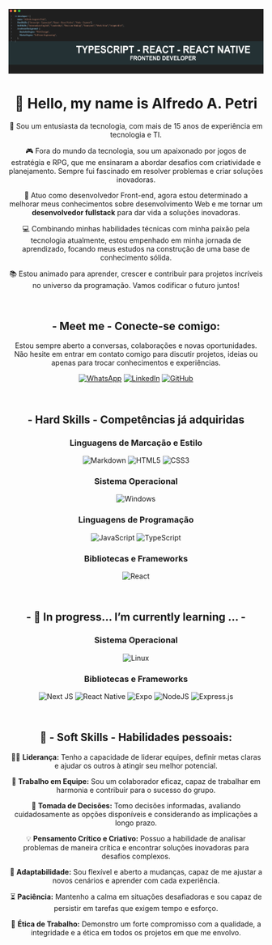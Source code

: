 ![capa](https://github.com/alfredo-petri/alfredo-petri/blob/main/alfredo-dev-assets/banner-git.png)

<div align="center" width="50px">

# 👋 Hello, my name is Alfredo A. Petri

💼 Sou um entusiasta da tecnologia, com mais de 15 anos de experiência em tecnologia e TI.

🎮 Fora do mundo da tecnologia, sou um apaixonado por jogos de estratégia e RPG, que me ensinaram a abordar desafios com criatividade e planejamento. Sempre fui fascinado em resolver problemas e criar soluções inovadoras.

🚀 Atuo como desenvolvedor Front-end, agora estou determinado a melhorar meus conhecimentos sobre desenvolvimento Web e me tornar um **desenvolvedor fullstack** para dar vida a soluções inovadoras.

💻 Combinando minhas habilidades técnicas com minha paixão pela tecnologia atualmente, estou empenhado em minha jornada de aprendizado, focando meus estudos na construção de uma base de conhecimento sólida. 

📚 Estou animado para aprender, crescer e contribuir para projetos incríveis no universo da programação. Vamos codificar o futuro juntos!


</br>

## - **Meet me** - Conecte-se comigo:

Estou sempre aberto a conversas, colaborações e novas oportunidades. Não hesite em entrar em contato comigo para discutir projetos, ideias ou apenas para trocar conhecimentos e experiências.

[![WhatsApp](https://img.shields.io/badge/WhatsApp-25D366?style=for-the-badge&logo=whatsapp&logoColor=white)](https://wa.me/+5541996516300)
[![LinkedIn](https://img.shields.io/badge/LinkedIn-000?style=for-the-badge&logo=linkedin&logoColor=0E76A8&display=inline-block)](https://www.linkedin.com/in/alfredo-augusto-petri-81b1b6b6)
[![GitHub](https://img.shields.io/badge/GitHub-000?style=for-the-badge&logo=github&logoColor=white)](+https://github.com/alfredo-petri)


<!-- ![GitHub Stats](https://github-readme-stats.vercel.app/api?username=alfredo-petri&theme=transparent&bg_color=000&border_color=30A3DC&show_icons=true&icon_color=30A3DC&title_color=E94D5F&text_color=FFF&hide_title=true)
![Top Langs](https://github-readme-stats-git-masterrstaa-rickstaa.vercel.app/api/top-langs/?username=alfredo-petri&bg_color=000&border_color=30A3DC&title_color=E94D5F&text_color=FFF)
-->

</br>


## - **Hard Skills** - Competências já adquiridas
### Linguagens de Marcação e Estilo
![Markdown](https://img.shields.io/badge/Markdown-000?style=for-the-badge&logo=markdown)
![HTML5](https://img.shields.io/badge/HTML5-000?style=for-the-badge&logo=html5)
![CSS3](https://img.shields.io/badge/CSS3-000?style=for-the-badge&logo=css3&logoColor=264CE4)

### Sistema Operacional
![Windows](https://img.shields.io/badge/Windows-000?style=for-the-badge&logo=windows&logoColor=2CA5E0)

### Linguagens de Programação
![JavaScript](https://img.shields.io/badge/JavaScript-000?style=for-the-badge&logo=javascript)
![TypeScript](https://img.shields.io/badge/TypeScript-000?style=for-the-badge&logo=typescript)

### Bibliotecas e Frameworks
![React](https://img.shields.io/badge/React-000?style=for-the-badge&logo=react)

</br>

## - 🌱 In progress... I’m currently learning ... -  

### Sistema Operacional
![Linux](https://img.shields.io/badge/Linux-FCC624?style=for-the-badge&logo=linux&logoColor=black)

### Bibliotecas e Frameworks
![Next JS](https://img.shields.io/badge/Next-black?style=for-the-badge&logo=next.js&logoColor=white)
![React Native](https://img.shields.io/badge/react_native-%2320232a.svg?style=for-the-badge&logo=react&logoColor=%2361DAFB)
![Expo](https://img.shields.io/badge/expo-1C1E24?style=for-the-badge&logo=expo&logoColor=#D04A37)
![NodeJS](https://img.shields.io/badge/node.js-6DA55F?style=for-the-badge&logo=node.js&logoColor=white)
![Express.js](https://img.shields.io/badge/express.js-%23404d59.svg?style=for-the-badge&logo=express&logoColor=%2361DAFB)


</br>

## 🤝 - **Soft Skills** - Habilidades pessoais:

👨‍💼 **Liderança:** Tenho a capacidade de liderar equipes, definir metas claras e ajudar os outros à atingir seu melhor potencial.

👥 **Trabalho em Equipe:** Sou um colaborador eficaz, capaz de trabalhar em harmonia e contribuir para o sucesso do grupo.

🧐 **Tomada de Decisões:** Tomo decisões informadas, avaliando cuidadosamente as opções disponíveis e considerando as implicações a longo prazo.

💡 **Pensamento Crítico e Criativo:** Possuo a habilidade de analisar problemas de maneira crítica e encontrar soluções inovadoras para desafios complexos.

🌟 **Adaptabilidade:** Sou flexível e aberto a mudanças, capaz de me ajustar a novos cenários e aprender com cada experiência.

⏳ **Paciência:** Mantenho a calma em situações desafiadoras e sou capaz de persistir em tarefas que exigem tempo e esforço.

💼 **Ética de Trabalho:** Demonstro um forte compromisso com a qualidade, a integridade e a ética em todos os projetos em que me envolvo.

</div>
